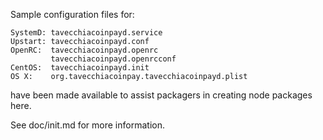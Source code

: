 Sample configuration files for:
```
SystemD: tavecchiacoinpayd.service
Upstart: tavecchiacoinpayd.conf
OpenRC:  tavecchiacoinpayd.openrc
         tavecchiacoinpayd.openrcconf
CentOS:  tavecchiacoinpayd.init
OS X:    org.tavecchiacoinpay.tavecchiacoinpayd.plist
```
have been made available to assist packagers in creating node packages here.

See doc/init.md for more information.
